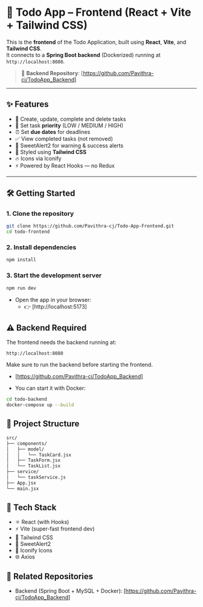 # 🎨 Todo App – Frontend (React + Vite + Tailwind CSS)

This is the **frontend** of the Todo Application, built using **React**, **Vite**, and **Tailwind CSS**.  
It connects to a **Spring Boot backend** (Dockerized) running at `http://localhost:8080`.

> 🔗 **Backend Repository**: [https://github.com/Pavithra-cj/TodoApp_Backend]

---

## ✨ Features

- 📝 Create, update, complete and delete tasks
- 📌 Set task **priority** (LOW / MEDIUM / HIGH)
- ⏰ Set **due dates** for deadlines
- ✅ View completed tasks (not removed)
- 💬 SweetAlert2 for warning & success alerts
- 🎨 Styled using **Tailwind CSS**
- 🔥 Icons via Iconify
- ⚡ Powered by React Hooks — no Redux

---

## 🛠️ Getting Started

### 1. Clone the repository

```bash
git clone https://github.com/Pavithra-cj/Todo-App-Frontend.git
cd todo-frontend
```

### 2. Install dependencies

```bash
npm install
```

### 3. Start the development server

```bash
npm run dev
```

- Open the app in your browser:
  - 👉 [http://localhost:5173]

## ⚠️ Backend Required
The frontend needs the backend running at:

```arduino
http://localhost:8080
```

Make sure to run the backend before starting the frontend.
* [https://github.com/Pavithra-cj/TodoApp_Backend]

- You can start it with Docker:

```bash
cd todo-backend
docker-compose up --build
```

## 📂 Project Structure

```graphql
src/
├── components/
│   ├── model/
│   │   └── TaskCard.jsx
│   ├── TaskForm.jsx
│   └── TaskList.jsx
├── service/
│   └── taskService.js
├── App.jsx
└── main.jsx
```

## 🧠 Tech Stack

* ⚛️ React (with Hooks)
* ⚡ Vite (super-fast frontend dev)
* 💅 Tailwind CSS
* 💬 SweetAlert2
* 🎯 Iconify Icons
* 🌐 Axios

## 🔗 Related Repositories

* Backend (Spring Boot + MySQL + Docker): [https://github.com/Pavithra-cj/TodoApp_Backend]
